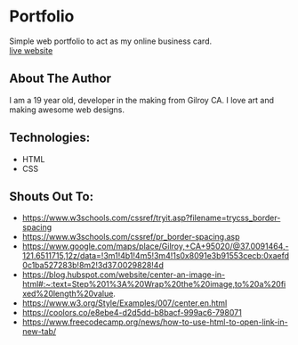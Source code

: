 # Portfolio
Simple web portfolio to act as my online business card.   
[live website](https://iamalondra.github.io/Portfolio/)

## About The Author  
I am a 19 year old, developer in the making from Gilroy CA. I love art and making awesome web designs. 

## Technologies:
- HTML
- CSS

## Shouts Out To:
- https://www.w3schools.com/cssref/tryit.asp?filename=trycss_border-spacing
- https://www.w3schools.com/cssref/pr_border-spacing.asp
- https://www.google.com/maps/place/Gilroy,+CA+95020/@37.0091464,-121.6511715,12z/data=!3m1!4b1!4m5!3m4!1s0x8091e3b91553cecb:0xaefd0c1ba527283b!8m2!3d37.0029828!4d     
- https://blog.hubspot.com/website/center-an-image-in-html#:~:text=Step%201%3A%20Wrap%20the%20image,to%20a%20fixed%20length%20value.
- https://www.w3.org/Style/Examples/007/center.en.html
- https://coolors.co/e8ebe4-d2d5dd-b8bacf-999ac6-798071
- https://www.freecodecamp.org/news/how-to-use-html-to-open-link-in-new-tab/

